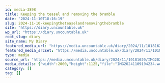 ```yaml
---
id: media-3898
title: Keeping the teasel and removing the bramble
date: "2024-11-10T18:16:19"
slug: 2024-11-10-keepingtheteaselandremovingthebramble
site: "https://diary.uncountable.uk"
wp_url: "https://diary.uncountable.uk"
root_slug: diary
site_name: My Diary
featured_media_url: "https://media.uncountable.uk/diary/2024/11/10181620/IMG20241109104234.webp"
featured_media_srcset: "https://media.uncountable.uk/diary/2024/11/10181620/IMG20241109104234-300x169.webp 300w, https://media.uncountable.uk/diary/2024/11/10181620/IMG20241109104234-1024x576.webp 1024w, https://media.uncountable.uk/diary/2024/11/10181620/IMG20241109104234-150x150.webp 150w, https://media.uncountable.uk/diary/2024/11/10181620/IMG20241109104234-640x360.webp 640w, https://media.uncountable.uk/diary/2024/11/10181620/IMG20241109104234.webp 2000w"
type: media
source_url: "https://media.uncountable.uk/diary/2024/11/10181620/IMG20241109104234.webp"
media_details: {"width":2000,"height":1125,"file":"IMG20241109104234.webp","filesize":206216,"sizes":{"medium":{"file":"IMG20241109104234-300x169.webp","width":300,"height":169,"filesize":22148,"mime_type":"image/webp","source_url":"https://media.uncountable.uk/diary/2024/11/10181620/IMG20241109104234-300x169.webp"},"large":{"file":"IMG20241109104234-1024x576.webp","width":1024,"height":576,"filesize":236942,"mime_type":"image/webp","source_url":"https://media.uncountable.uk/diary/2024/11/10181620/IMG20241109104234-1024x576.webp"},"thumbnail":{"file":"IMG20241109104234-150x150.webp","width":150,"height":150,"filesize":10002,"mime_type":"image/webp","source_url":"https://media.uncountable.uk/diary/2024/11/10181620/IMG20241109104234-150x150.webp"},"mobwidth":{"file":"IMG20241109104234-640x360.webp","width":640,"height":360,"filesize":96422,"mime_type":"image/webp","source_url":"https://media.uncountable.uk/diary/2024/11/10181620/IMG20241109104234-640x360.webp"},"full":{"file":"IMG20241109104234.webp","width":2000,"height":1125,"mime_type":"image/webp","source_url":"https://media.uncountable.uk/diary/2024/11/10181620/IMG20241109104234.webp"}},"image_meta":{"aperture":"0","credit":"","camera":"","caption":"","created_timestamp":"0","copyright":"","focal_length":"0","iso":"0","shutter_speed":"0","title":"","orientation":"0","keywords":[]}}
category: []
tag: []
---
```


